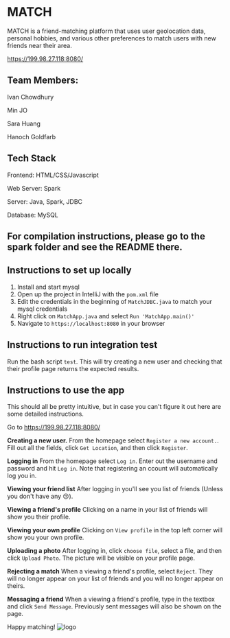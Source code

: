 # MATCH

MATCH is a friend-matching platform that uses user geolocation data, personal hobbies, and various other preferences to match users with new friends near their area.

https://199.98.27.118:8080/

## Team Members:
Ivan Chowdhury

Min JO

Sara Huang

Hanoch Goldfarb

## Tech Stack
Frontend: HTML/CSS/Javascript

Web Server: Spark 

Server: Java, Spark, JDBC

Database: MySQL

## For compilation instructions, please go to the spark folder and see the README there.

## Instructions to set up locally

1. Install and start mysql
2. Open up the project in IntelliJ with the `pom.xml` file
3. Edit the credentials in the beginning of `MatchJDBC.java` to match your mysql credentials
4. Right click on `MatchApp.java` and select `Run 'MatchApp.main()'`
5. Navigate to `https://localhost:8080` in your browser

## Instructions to run integration test

Run the bash script `test`. This will try creating a new user and checking that their profile page returns the expected results.

## Instructions to use the app

This should all be pretty intuitive, but in case you can't figure it out here are some detailed instructions.

Go to https://199.98.27.118:8080/

**Creating a new user.** From the homepage select `Register a new account.`. Fill out all the fields, click `Get Location`, and then click `Register`.

**Logging in** From the homepage select `Log in`. Enter out the username and password and hit `Log in`. Note that registering an ccount will automatically log you in.

**Viewing your friend list** After logging in you'll see you list of friends (Unless you don't have any 😢).

**Viewing a friend's profile** Clicking on a name in your list of friends will show you their profile.

**Viewing your own profile** Clicking on `View profile` in the top left corner will show you your own profile.

**Uploading a photo** After logging in, click `choose file`, select a file, and then click `Upload Photo`. The picture will be visible on your profile page.

**Rejecting a match** When a viewing a friend's profile, select `Reject`. They will no longer appear on your list of friends and you will no longer appear on theirs.

**Messaging a friend** When a viewing a friend's profile, type in the textbox and click `Send Message`. Previously sent messages will also be shown on the page.

Happy matching!
![logo](https://cdn.pixabay.com/photo/2017/09/02/04/35/fire-2706299_960_720.jpg)
